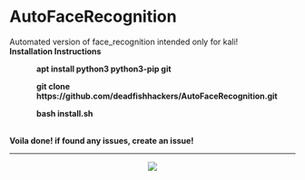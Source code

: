 # AutoFaceRecognition
Automated version of face_recognition
intended only for kali!
<br>
<b>Installation Instructions<b>
 <ol type="1">
   <ul>apt install python3 python3-pip git</ul>
   <ul>git clone https://github.com/deadfishhackers/AutoFaceRecognition.git</ul>
   <ul>bash install.sh</ul>
 </ol>
  <br>
  <b>Voila done! if found any issues, create an issue!</b>
<hr>
<p align="center"><img src="http://i63.tinypic.com/b6r2if_th.png"></p>
